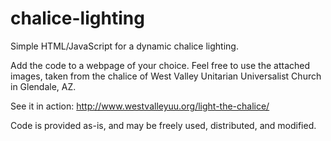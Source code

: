 # chalice-lighting
Simple HTML/JavaScript for a dynamic chalice lighting. 

Add the code to a webpage of your choice. Feel free to use the attached images, taken from the chalice of West Valley Unitarian Universalist Church in Glendale, AZ.

See it in action: http://www.westvalleyuu.org/light-the-chalice/

Code is provided as-is, and may be freely used, distributed, and modified.
